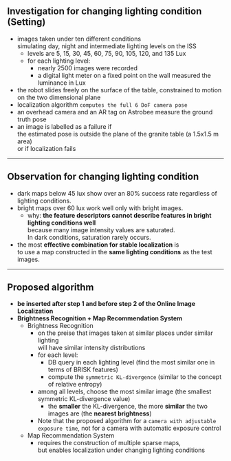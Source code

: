 ## Investigation for changing lighting condition (Setting)
- images taken under ten different conditions <br>
  simulating day, night and intermediate lighting levels on the ISS
  - levels are 5, 15, 30, 45, 60, 75, 90, 105, 120, and 135 Lux
  - for each lighting level: 
      - nearly 2500 images were recorded
      - a digital light meter on a fixed point on the wall measured the luminance in Lux
- the robot slides freely on the surface of the table, constrained to motion on the two dimensional plane
- localization algorithm `computes the full 6 DoF camera pose`
- an overhead camera and an AR tag on Astrobee measure the ground truth pose
- an image is labelled as a failure if <br>
  the estimated pose is outside the plane of the granite table (a 1.5x1.5 m area) <br>
  or if localization fails

---

## Observation for changing lighting condition
- dark maps below 45 lux show over an 80% success rate regardless of lighting conditions. 
- bright maps over 60 lux work well only with bright images.
  - why: **the feature descriptors cannot describe features in bright lighting conditions well** <br>
         because many image intensity values are saturated. <br>
         In dark conditions, saturation rarely occurs.
- the most **effective combination for stable localization** is <br>
  to use a map constructed in the **same lighting conditions** as the test images. 

---

## Proposed algorithm
- **be inserted after step 1 and before step 2 of the Online Image Localization**
- **Brightness Recognition + Map Recommendation System**
  - Brightness Recognition
      - on the preise that images taken at similar places under similar lighting <br>
        will have similar intensity distributions
      - for each level:
        - DB query in each lighting level (find the most similar one in terms of BRISK features)
        - compute the `symmetric KL-divergence` (similar to the concept of relative entropy)
      - among all levels, choose the most similar image (the smallest symmetric KL-divergence value)
        - the **smaller** the KL-divergence, the more **similar** the two images are (the **nearest brightness**)
      - Note that the proposed algorithm for a `camera with adjustable exposure time`, not for a camera with automatic exposure control
  - Map Recommendation System
      - requires the construction of multiple sparse maps, <br>
        but enables localization under changing lighting conditions
